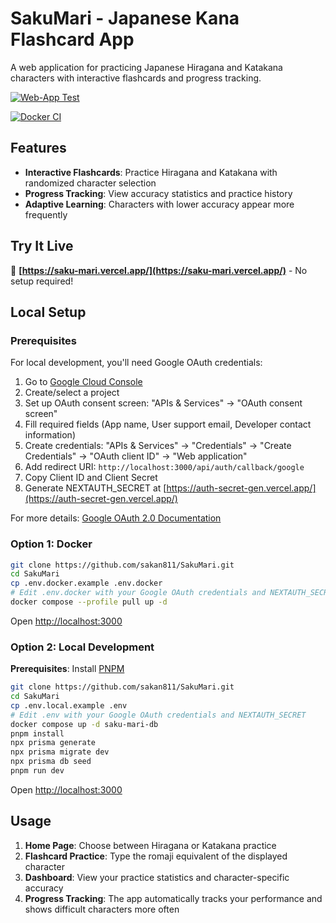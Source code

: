 # SakuMari - Japanese Kana Flashcard App

A web application for practicing Japanese Hiragana and Katakana characters with interactive flashcards and progress tracking.

[![Web-App Test](https://github.com/sakan811/kana-flashcard-web-app/actions/workflows/test-app.yml/badge.svg)](https://github.com/sakan811/kana-flashcard-web-app/actions/workflows/test-app.yml)

[![Docker CI](https://github.com/sakan811/kana-flashcard-web-app/actions/workflows/docker-ci.yml/badge.svg)](https://github.com/sakan811/kana-flashcard-web-app/actions/workflows/docker-ci.yml)

## Features

- **Interactive Flashcards**: Practice Hiragana and Katakana with randomized character selection
- **Progress Tracking**: View accuracy statistics and practice history
- **Adaptive Learning**: Characters with lower accuracy appear more frequently

## Try It Live

🚀 **[https://saku-mari.vercel.app/](https://saku-mari.vercel.app/)** - No setup required!

## Local Setup

### Prerequisites

For local development, you'll need Google OAuth credentials:

1. Go to [Google Cloud Console](https://console.cloud.google.com/)
2. Create/select a project
3. Set up OAuth consent screen: "APIs & Services" → "OAuth consent screen"
4. Fill required fields (App name, User support email, Developer contact information)
5. Create credentials: "APIs & Services" → "Credentials" → "Create Credentials" → "OAuth client ID" → "Web application"
6. Add redirect URI: `http://localhost:3000/api/auth/callback/google`
7. Copy Client ID and Client Secret
8. Generate NEXTAUTH_SECRET at [https://auth-secret-gen.vercel.app/](https://auth-secret-gen.vercel.app/)

For more details: [Google OAuth 2.0 Documentation](https://developers.google.com/identity/protocols/oauth2)

### Option 1: Docker

```bash
git clone https://github.com/sakan811/SakuMari.git
cd SakuMari
cp .env.docker.example .env.docker
# Edit .env.docker with your Google OAuth credentials and NEXTAUTH_SECRET
docker compose --profile pull up -d
```

Open <http://localhost:3000>

### Option 2: Local Development

**Prerequisites**: Install [PNPM](https://pnpm.io/installation)

```bash
git clone https://github.com/sakan811/SakuMari.git
cd SakuMari
cp .env.local.example .env
# Edit .env with your Google OAuth credentials and NEXTAUTH_SECRET
docker compose up -d saku-mari-db
pnpm install
npx prisma generate
npx prisma migrate dev
npx prisma db seed
pnpm run dev
```

Open <http://localhost:3000>

## Usage

1. **Home Page**: Choose between Hiragana or Katakana practice
2. **Flashcard Practice**: Type the romaji equivalent of the displayed character
3. **Dashboard**: View your practice statistics and character-specific accuracy
4. **Progress Tracking**: The app automatically tracks your performance and shows difficult characters more often